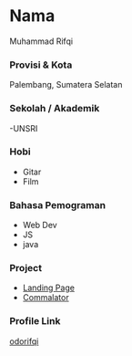 # Nama
Muhammad Rifqi

### Provisi & Kota
Palembang, Sumatera Selatan


### Sekolah / Akademik
-UNSRI

### Hobi

 - Gitar
 - Film

### Bahasa Pemograman

 - Web Dev
 - JS
 - java

### Project

 - [Landing Page](https://odorifqi.github.io/project-3-freecodecamp/)
 - [Commalator](https://odorifqi.github.io/script-hitung/)

### Profile Link

[odorifqi](https://github.com/odorifqi)
